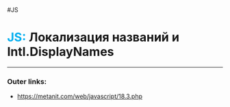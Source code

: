 #JS
# <font color="#00b0f0">JS:</font> Локализация названий и Intl.DisplayNames
---
### Outer links:
- https://metanit.com/web/javascript/18.3.php